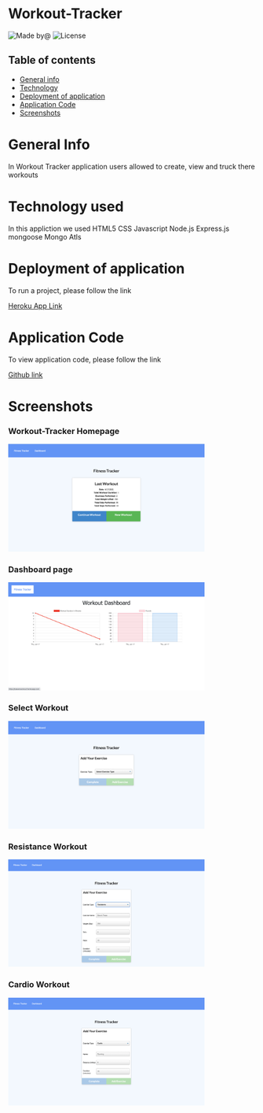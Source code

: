 # Workout-Tracker
![Made by@](https://img.shields.io/badge/License-hakeem235-brightgreen.svg) ![License](https://img.shields.io/badge/License-MIT-blue.svg)

## Table of contents
 * [General info](#General-Info)
 * [Technology](#Technology)
 * [Deployment of application](#Deployment-of-application)
 * [Application Code](#Application-Code)
 * [Screenshots](#Screenshots)



 # General Info

  In Workout Tracker application users allowed to create, view and truck there workouts 

  # Technology used 
  In this appliction we used HTML5 CSS Javascript Node.js Express.js mongoose Mongo Atls


 # Deployment of application

   To run a project, please follow the link 

   [Heroku App Link](https://hakeemworkout.herokuapp.com/)



 # Application Code

   To view application code, please follow the link 

   [Github link](https://github.com/hakeem235/Workout-Tracker)


 # Screenshots

  ### Workout-Tracker Homepage 
   <img src="./public/img/homepage.png" alt="Workout-Tracker" width = "400"/>

   ### Dashboard page
   <img src="./public/img/dashbord.png" alt="Workouts stats" width = "400"/>

   ### Select Workout 
   <img src="./public/img/addWorkout.png" alt="Select Workout" width = "400"/>

  ### Resistance Workout
   <img src="./public/img/resistanceWorkout.png" alt="Resistance workout" width = "400"/>

   ### Cardio Workout 
   <img src="./public/img/cardioWorkout.png" alt="Cardio workout" width = "400"/>
